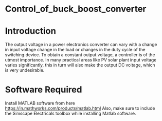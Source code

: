 # Control_of_buck_boost_converter
# Introduction

The output voltage in a power electronics converter can vary with a change in input voltage change in the load or changes in the duty cycle of the switching device. To obtain a constant output voltage, a controller is of the utmost importance. In many practical areas like PV solar plant input voltage varies significantly, this in turn will also make the output DC voltage, which is very undesirable.

# Software Required
Install MATLAB software from here https://in.mathworks.com/products/matlab.html Also, make sure to include the Simscape Electricals toolbox while installing Matlab software.
